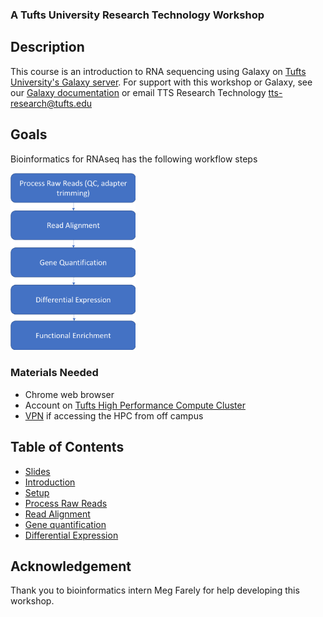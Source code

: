 ### A Tufts University Research Technology Workshop

## Description
This course is an introduction to RNA sequencing using Galaxy on [Tufts University's Galaxy server](https://galaxy.cluster.tufts.edu). 
For support with this workshop or Galaxy, see our [Galaxy documentation](https://it.tufts.edu/research-technology/bioinformatics/tufts-galaxy) or email TTS Research Technology [tts-research@tufts.edu](mailto:ltts-research@tufts.edu)


## Goals

Bioinformatics for RNAseq has the following workflow steps

<img src="img/workflow.png" width="200">

### Materials Needed
- Chrome web browser
- Account on [Tufts High Performance Compute Cluster](https://it.tufts.edu/research-technology/high-performance-computing)
- [VPN](https://access.tufts.edu/vpn) if accessing the HPC from off campus

## Table of Contents
- [Slides](slides/slides_bioe291.pdf)
- [Introduction](lessons/01_Introduction.md)
- [Setup](lessons/02_Setup.md)
- [Process Raw Reads](lessons/03_Process_raw_reads.md)
- [Read Alignment](lessons/04_Read_alignment.md)
- [Gene quantification](lessons/05_Gene_quantification.md)
- [Differential Expression](lessons/06_Diff_expression.md)


## Acknowledgement
Thank you to bioinformatics intern Meg Farely for help developing this workshop.

